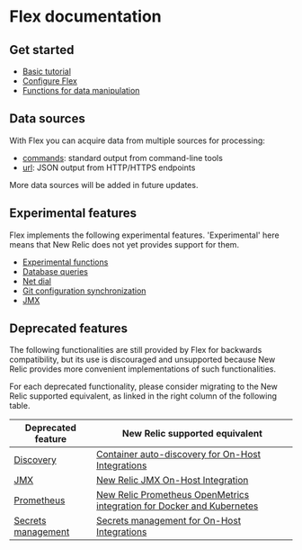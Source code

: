 # Flex documentation

## Get started

- [Basic tutorial](basic-tutorial.md)
- [Configure Flex](basics/configure.md)
- [Functions for data manipulation](basics/functions.md)

## Data sources

With Flex you can acquire data from multiple sources for processing:

- [commands](apis/commands.md): standard output from command-line tools
- [url](apis/url.md): JSON output from HTTP/HTTPS endpoints

More data sources will be added in future updates. 

## Experimental features

Flex implements the following experimental features. 'Experimental' here means that New Relic does not yet provides support for them.

- [Experimental functions](experimental/functions.md)
- [Database queries](experimental/db.md)
- [Net dial](experimental/dial.md)
- [Git configuration synchronization](experimental/git_sync.md)
- [JMX](experimental/jmx.md)

## Deprecated features

The following functionalities are still provided by Flex for backwards compatibility, but
its use is discouraged and unsupported because New Relic provides more convenient implementations
of such functionalities.

For each deprecated functionality, please consider migrating to the New Relic supported equivalent,
as linked in the right column of the following table. 

| Deprecated feature | New Relic supported equivalent |
|---|---|
| [Discovery](deprecated/discovery.md) | [Container auto-discovery for On-Host Integrations](https://docs.newrelic.com/docs/integrations/host-integrations/installation/container-auto-discovery) |
| [JMX](deprecated/jmx.md) | [New Relic JMX On-Host Integration](http://github.com/newrelic/nri-jmx) |
| [Prometheus](deprecated/prometheus.md) | [New Relic Prometheus OpenMetrics integration for Docker and Kubernetes](https://docs.newrelic.com/docs/integrations/prometheus-integrations) |
| [Secrets management](deprecated/secrets.md) | [Secrets management for On-Host Integrations](https://docs.newrelic.com/docs/integrations/host-integrations/installation/secrets-management) |


